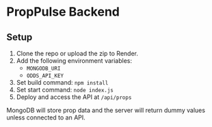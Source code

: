 # PropPulse Backend

## Setup

1. Clone the repo or upload the zip to Render.
2. Add the following environment variables:
   - `MONGODB_URI`
   - `ODDS_API_KEY`
3. Set build command: `npm install`
4. Set start command: `node index.js`
5. Deploy and access the API at `/api/props`

MongoDB will store prop data and the server will return dummy values unless connected to an API.
